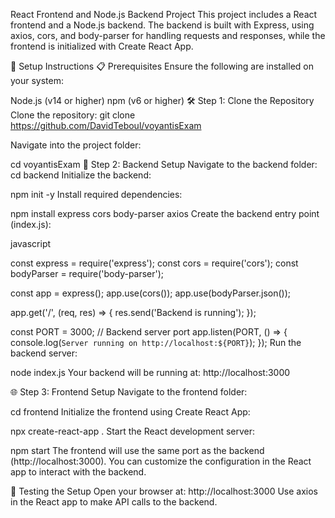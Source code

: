React Frontend and Node.js Backend Project
This project includes a React frontend and a Node.js backend. The backend is built with Express, using axios, cors, and body-parser for handling requests and responses, while the frontend is initialized with Create React App.

🚀 Setup Instructions
📋 Prerequisites
Ensure the following are installed on your system:

Node.js (v14 or higher)
npm (v6 or higher)
🛠 Step 1: Clone the Repository
Clone the repository:
git clone https://github.com/DavidTeboul/voyantisExam

Navigate into the project folder:

cd voyantisExam
🔧 Step 2: Backend Setup
Navigate to the backend folder:
cd backend
Initialize the backend:

npm init -y
Install required dependencies:

npm install express cors body-parser axios
Create the backend entry point (index.js):

javascript

const express = require('express');
const cors = require('cors');
const bodyParser = require('body-parser');

const app = express();
app.use(cors());
app.use(bodyParser.json());

app.get('/', (req, res) => {
    res.send('Backend is running');
});

const PORT = 3000; // Backend server port
app.listen(PORT, () => {
    console.log(`Server running on http://localhost:${PORT}`);
});
Run the backend server:

node index.js
Your backend will be running at: http://localhost:3000

🌐 Step 3: Frontend Setup
Navigate to the frontend folder:

cd frontend
Initialize the frontend using Create React App:

npx create-react-app .
Start the React development server:

npm start
The frontend will use the same port as the backend (http://localhost:3000). 
You can customize the configuration in the React app to interact with the backend.

🧪 Testing the Setup
Open your browser at: http://localhost:3000
Use axios in the React app to make API calls to the backend.